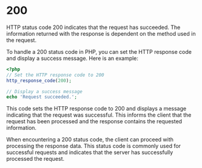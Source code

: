 # 200

HTTP status code 200 indicates that the request has succeeded. The information returned with the response is dependent on the method used in the request.

To handle a 200 status code in PHP, you can set the HTTP response code and display a success message. Here is an example:

```php
<?php
// Set the HTTP response code to 200
http_response_code(200);

// Display a success message
echo 'Request succeeded.';
```

This code sets the HTTP response code to 200 and displays a message indicating that the request was successful. This informs the client that the request has been processed and the response contains the requested information.

When encountering a 200 status code, the client can proceed with processing the response data. This status code is commonly used for successful requests and indicates that the server has successfully processed the request.